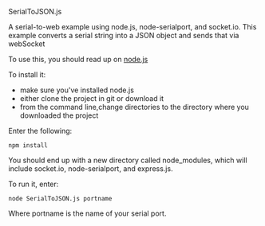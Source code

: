 SerialToJSON.js

A serial-to-web example using node.js, node-serialport, and socket.io. This example
converts a serial string into a JSON object and sends that via webSocket

To use this, you should read up on <a href="nodejs.org">node.js</a>

To install it:
* make sure you've installed node.js
* either clone the project in git or download it
* from the command line,change directories to the directory where you downloaded the project

Enter the following:

	npm install 

You should end up with a new directory called node_modules, which will include socket.io, node-serialport, and express.js.

To run it, enter:

	node SerialToJSON.js portname
	
Where portname is the name of your serial port.


